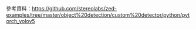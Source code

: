 參考資料：https://github.com/stereolabs/zed-examples/tree/master/object%20detection/custom%20detector/python/pytorch_yolov5
